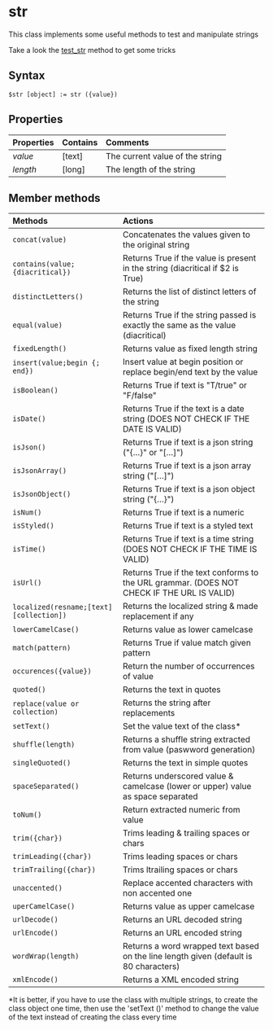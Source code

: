 # str

This class implements some useful methods to test and manipulate strings

Take a look the <a href="https://github.com/vdelachaux/classes/blob/master/Project/Sources/Methods/test_str.4dm" >test_str</a> method to get some tricks

## Syntax

`$str [object] := str ({value})`

## Properties

 Properties     | Contains       | Comments 
:------------   |:-------------  |:------------- 
*value*         | [text]         |The current value of the string
*length*        | [long]         |The length of the string

## Member methods

 Methods                       | Actions
 :-------------                |:-------------
`concat(value)`|Concatenates the values ​​given to the original string
`contains(value;{diacritical})`|Returns True if the value is present in the string (diacritical if $2 is True)
`distinctLetters()`|Returns the list of distinct letters of the string
`equal(value)`|Returns True if the string passed is exactly the same as the value (diacritical)
`fixedLength()`|Returns value as fixed length string
`insert(value;begin {; end})`|Insert value at begin position or replace begin/end text by the value
`isBoolean()`|Returns True if text is "T/true" or "F/false"
`isDate()`|Returns True if the text is a date string (DOES NOT CHECK IF THE DATE IS VALID)
`isJson()`|Returns True if text is a json string ("{…}" or "[…]")
`isJsonArray()`|Returns True if text is a json array string ("[…]")
`isJsonObject()`|Returns True if text is a json object string ("{…}")
`isNum()`|Returns True if text is a numeric
`isStyled()`|Returns True if text is a styled text
`isTime()`|Returns True if text is a time string (DOES NOT CHECK IF THE TIME IS VALID)
`isUrl()`|Returns True if the text conforms to the URL grammar. (DOES NOT CHECK IF THE URL IS VALID)
`localized(resname;[text][collection])`|Returns the localized string & made replacement if any
`lowerCamelCase()`|Returns value as lower camelcase
`match(pattern)`|Returns True if value match given pattern
`occurences({value})`|Return the number of occurrences of value
`quoted()`|Returns the text in quotes
`replace(value or collection)`|Returns the string after replacements
`setText()`|Set the value text of the class*
`shuffle(length)`|Returns a shuffle string extracted from value (paswword generation)
`singleQuoted()`|Returns the text in simple quotes
`spaceSeparated()`|Returns underscored value & camelcase (lower or upper) value as space separated
`toNum()`|Return extracted numeric from value
`trim({char})`|Trims leading & trailing spaces or chars
`trimLeading({char})`|Trims leading spaces or chars
`trimTrailing({char})`|Trims ltrailing spaces or chars
`unaccented()`|Replace accented characters with non accented one
`uperCamelCase()`|Returns value as upper camelcase
`urlDecode()`|Returns an URL decoded string
`urlEncode()`|Returns an URL encoded string
`wordWrap(length)`|Returns a word wrapped text based on the line length given (default is 80 characters)
`xmlEncode()`|Returns a XML encoded string

*It is better, if you have to use the class with multiple strings, to create the class object one time, then use the 'setText ()' method to change the value of the text instead of creating the class every time
